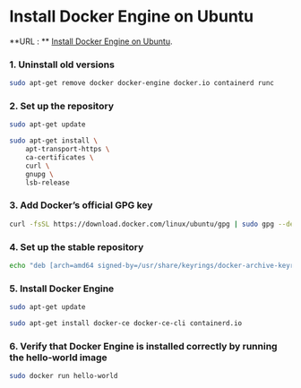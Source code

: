 # Install Docker Engine on Ubuntu
**URL : ** [Install Docker Engine on Ubuntu](https://docs.docker.com/engine/install/ubuntu/).
### 1. Uninstall old versions
``` sh
sudo apt-get remove docker docker-engine docker.io containerd runc
```
### 2. Set up the repository
``` sh
sudo apt-get update
```

```sh
sudo apt-get install \
    apt-transport-https \
    ca-certificates \
    curl \
    gnupg \
    lsb-release
```
### 3. Add Docker’s official GPG key
``` sh
curl -fsSL https://download.docker.com/linux/ubuntu/gpg | sudo gpg --dearmor -o /usr/share/keyrings/docker-archive-keyring.gpg 
```

### 4. Set up the stable repository
``` sh
echo "deb [arch=amd64 signed-by=/usr/share/keyrings/docker-archive-keyring.gpg] https://download.docker.com/linux/ubuntu $(lsb_release -cs) stable" | sudo tee /etc/apt/sources.list.d/docker.list > /dev/null
```

### 5. Install Docker Engine
``` sh
sudo apt-get update
```
``` sh
sudo apt-get install docker-ce docker-ce-cli containerd.io
```

### 6. Verify that Docker Engine is installed correctly by running the hello-world image
``` sh
sudo docker run hello-world
```
